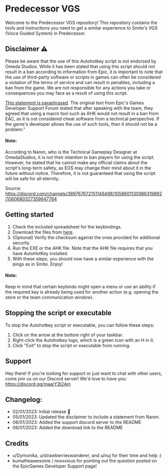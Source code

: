 # Predecessor VGS
Welcome to the Predecessor VGS repository! This repository contains the tools and instructions you need to get a similar experience to Smite's VGS (Voice Guided System) in Predecessor.

## Disclaimer ⚠️
Please be aware that the use of this Autohotkey script is not endorsed by Omeda Studios. While it has been stated that using this script should not result in a ban according to information from Epic, it is important to note that the use of third-party software or scripts in games can often be considered a violation of the terms of service and can result in penalties, including a ban from the game. We are not responsible for any actions you take or consequences you may face as a result of using this script.

[This statement is paraphrased](https://eoshelp.epicgames.com/s/question/0D54z00007MNTVkCAP/will-easy-anti-cheat-detect-autohotkey-as-a-cheat-program). The original text from Epic's Games Developer Support Forum stated that after speaking with the team, they agreed that using a macro tool such as AHK would not result in a ban from EAC, as it is not considered cheat software from a technical perspective. If the game's developer allows the use of such tools, then it should not be a problem."

#### Note:
According to Naren, who is the Technical Gameplay Designer at OmedaStudios, it is not their intention to ban players for using the script. However, he stated that he cannot make any official claims about the script's long-term safety, as EOS may change their mind about it in the future without notice. Therefore, it is not guaranteed that using the script will be safe for all eternity.

Source: https://discord.com/channels/389767672151146498/1058601130986319892/1060680327359647764

## Getting started
1. Check the included spreadsheet for the keybindings.
2. Download the files from [here](https://github.com/Lyceris-chan/PredecessorVGS/archive/refs/heads/main.zip).
3. (Optional) Verify the checksum against the ones provided for additional security.
4. Run the EXE or the AHK file. Note that the AHK file requires that you have AutoHotKey installed.
5. With these steps, you should now have a similar experience with the pings as in Smite. Enjoy!

#### Note:
Keep in mind that certain keybinds might open a menu or use an ability if the required key is already being used for another action (e.g. opening the store or the team communication window).

## Stopping the script or executable
To stop the Autohotkey script or executable, you can follow these steps:

1. Click on the arrow at the bottom right of your taskbar.
2. Right-click the Autohotkey logo, which is a green icon with an H in it.
3. Click "Exit" to stop the script or executable from running.

## Support
Hey there! If you're looking for support or just want to chat with other users, come join us on our Discord server! We'd love to have you: https://discord.gg/maarY3t2Am

## Changelog:
- 02/01/2023: Initial release 🎊
- 05/01/2023: Updated the disclaimer to include a statement from Naren.
- 06/01/2023: Added the support discord server to the README
- 06/01/2023: Added the download link to the README

## Credits
- u/Dymonika, u/strawberrieswanderer, and u/nuj for their time and help :)
- kumatheawesome / noxxxious for pointing out the question posted on the EpicGames Developer Support page!